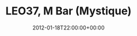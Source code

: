 ---
templateKey: event
guid: 0896e0b1-6eab-11ea-99c5-002590d1d1b0
date: 2012-01-18T22:00:00+00:00
eventTime: '10pm'
title: LEO37, M Bar (Mystique)
artist: LEO37
city: Taipei
venue: M Bar (Mystique)
group: LEO37
---